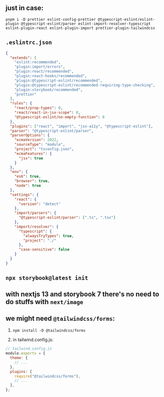 ## just in case:

`pnpm i -D prettier eslint-config-prettier @typescript-eslint/eslint-plugin @typescript-eslint/parser eslint-import-resolver-typescript eslint-plugin-react eslint-plugin-import prettier-plugin-tailwindcss`

## `.eslintrc.json`

```json
{
  "extends": [
    "eslint:recommended",
    "plugin:import/errors",
    "plugin:react/recommended",
    "plugin:react-hooks/recommended",
    "plugin:@typescript-eslint/recommended",
    "plugin:@typescript-eslint/recommended-requiring-type-checking",
    "plugin:storybook/recommended",
    "prettier"
  ],
  "rules": {
    "react/prop-types": 0,
    "react/react-in-jsx-scope": 0,
    "@typescript-eslint/no-empty-function": 0
  },
  "plugins": ["react", "import", "jsx-a11y", "@typescript-eslint"],
  "parser": "@typescript-eslint/parser",
  "parserOptions": {
    "ecmaVersion": 2022,
    "sourceType": "module",
    "project": "tsconfig.json",
    "ecmaFeatures": {
      "jsx": true
    }
  },
  "env": {
    "es6": true,
    "browser": true,
    "node": true
  },
  "settings": {
    "react": {
      "version": "detect"
    },
    "import/parsers": {
      "@typescript-eslint/parser": [".ts", ".tsx"]
    },
    "import/resolver": {
      "typescript": {
        "alwaysTryTypes": true,
        "project": "./"
      },
      "case-sensitive": false
    }
  }
}
```

## `npx storybook@latest init`

## with nextjs 13 and storybook 7 there's no need to do stuffs with `next/image`

## we might need `@tailwindcss/forms`:

1. `npm install -D @tailwindcss/forms`

2. in tailwind.config.js:

```js
// tailwind.config.js
module.exports = {
  theme: {
    // ...
  },
  plugins: [
    require("@tailwindcss/forms"),
    // ...
  ],
};
```
